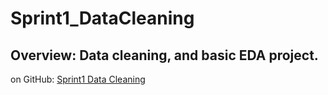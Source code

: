 # Sprint1_DataCleaning

## Overview: Data cleaning, and basic EDA project.

on GitHub:
[Sprint1 Data Cleaning](https://github.com/Script-Whiz/Sprint1_DataCleaning/blob/main/notebooks/Sprint1_DataCleaning_ver3_final.ipynb)